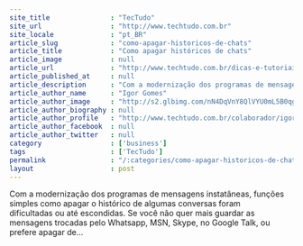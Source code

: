 ```yaml
---
site_title               : "TecTudo"
site_url                 : "http://www.techtudo.com.br"
site_locale              : "pt_BR"
article_slug             : "como-apagar-historicos-de-chats"
article_title            : "Como apagar históricos de chats"
article_image            : null
article_url              : "http://www.techtudo.com.br/dicas-e-tutoriais/noticia/2012/01/como-apagar-historicos-de-chats.html"
article_published_at     : null
article_description      : "Com a modernização dos programas de mensagens instatâneas, funções simples como apagar o histórico de algumas conversas foram dificultadas ou até escondidas. Se você não quer mais guardar as mensagens trocadas pelo Whatsapp, MSN, Skype, no Google Talk, ou prefere apagar de..."
article_author_name      : "Igor Gomes"
article_author_image     : "http://s2.glbimg.com/nN4DqVnY8QlVYU0mL5B0qgXTz9w=/30x30/s2.glbimg.com/4FeiyRyg2_TGyapBqivgpmzr_wE=/0x0:75x75/75x75/s.glbimg.com/po/tt2/f/original/2013/01/21/ass-tt.png"
article_author_biography : null
article_author_profile   : "http://www.techtudo.com.br/colaborador/igor-gomes.html"
article_author_facebook  : null
article_author_twitter   : null
category                 : ['business']
tags                     : ['TecTudo']
permalink                : "/:categories/como-apagar-historicos-de-chats/"
layout                   : post
---
```


Com a modernização dos programas de mensagens instatâneas, funções simples como apagar o histórico de algumas conversas foram dificultadas ou até escondidas. Se você não quer mais guardar as mensagens trocadas pelo Whatsapp, MSN, Skype, no Google Talk, ou prefere apagar de...
